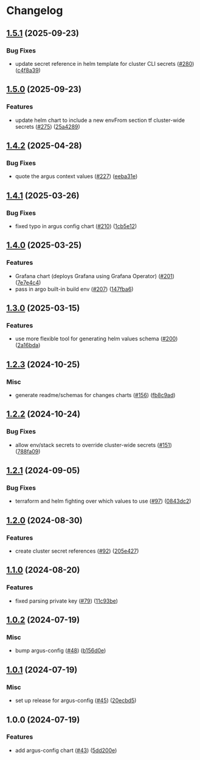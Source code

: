 # Changelog

## [1.5.1](https://github.com/chanzuckerberg/argo-helm-charts/compare/argus-config-v1.5.0...argus-config-v1.5.1) (2025-09-23)


### Bug Fixes

* update secret reference in helm template for cluster CLI secrets ([#280](https://github.com/chanzuckerberg/argo-helm-charts/issues/280)) ([c4f8a39](https://github.com/chanzuckerberg/argo-helm-charts/commit/c4f8a391c94074efe87f2c2baeb7d8aea6d87f7e))

## [1.5.0](https://github.com/chanzuckerberg/argo-helm-charts/compare/argus-config-v1.4.2...argus-config-v1.5.0) (2025-09-23)


### Features

* update helm chart to include a new envFrom section tf cluster-wide secrets ([#275](https://github.com/chanzuckerberg/argo-helm-charts/issues/275)) ([25a4289](https://github.com/chanzuckerberg/argo-helm-charts/commit/25a42899346a561d44ea5667421af529126f70af))

## [1.4.2](https://github.com/chanzuckerberg/argo-helm-charts/compare/argus-config-v1.4.1...argus-config-v1.4.2) (2025-04-28)


### Bug Fixes

* quote the argus context values ([#227](https://github.com/chanzuckerberg/argo-helm-charts/issues/227)) ([eeba31e](https://github.com/chanzuckerberg/argo-helm-charts/commit/eeba31ebb93d116e0e8dc7a9e72f089947bee1c0))

## [1.4.1](https://github.com/chanzuckerberg/argo-helm-charts/compare/argus-config-v1.4.0...argus-config-v1.4.1) (2025-03-26)


### Bug Fixes

* fixed typo in argus config chart ([#210](https://github.com/chanzuckerberg/argo-helm-charts/issues/210)) ([1cb5e12](https://github.com/chanzuckerberg/argo-helm-charts/commit/1cb5e1254ea873353d3d62db774fb3a2be3dd211))

## [1.4.0](https://github.com/chanzuckerberg/argo-helm-charts/compare/argus-config-v1.3.0...argus-config-v1.4.0) (2025-03-25)


### Features

* Grafana chart (deploys Grafana using Grafana Operator) ([#201](https://github.com/chanzuckerberg/argo-helm-charts/issues/201)) ([7e7e4c4](https://github.com/chanzuckerberg/argo-helm-charts/commit/7e7e4c457ffe97a952fdfcd2ac0376a2b9c94cd3))
* pass in argo built-in build env ([#207](https://github.com/chanzuckerberg/argo-helm-charts/issues/207)) ([147fba6](https://github.com/chanzuckerberg/argo-helm-charts/commit/147fba65a5bf7230668625a5fafe50d057ef8f53))

## [1.3.0](https://github.com/chanzuckerberg/argo-helm-charts/compare/argus-config-v1.2.3...argus-config-v1.3.0) (2025-03-15)


### Features

* use more flexible tool for generating helm values schema ([#200](https://github.com/chanzuckerberg/argo-helm-charts/issues/200)) ([2a16bda](https://github.com/chanzuckerberg/argo-helm-charts/commit/2a16bda9cef52c527b23dfa57518fd09b75d1b9f))

## [1.2.3](https://github.com/chanzuckerberg/argo-helm-charts/compare/argus-config-v1.2.2...argus-config-v1.2.3) (2024-10-25)


### Misc

* generate readme/schemas for changes charts ([#156](https://github.com/chanzuckerberg/argo-helm-charts/issues/156)) ([fb8c9ad](https://github.com/chanzuckerberg/argo-helm-charts/commit/fb8c9adfeaac1c24f6374a0d62bb7d070649c56d))

## [1.2.2](https://github.com/chanzuckerberg/argo-helm-charts/compare/argus-config-v1.2.1...argus-config-v1.2.2) (2024-10-24)


### Bug Fixes

* allow env/stack secrets to override cluster-wide secrets ([#151](https://github.com/chanzuckerberg/argo-helm-charts/issues/151)) ([788fa09](https://github.com/chanzuckerberg/argo-helm-charts/commit/788fa09bcee21e04581c462c074ec41972e518b5))

## [1.2.1](https://github.com/chanzuckerberg/argo-helm-charts/compare/argus-config-v1.2.0...argus-config-v1.2.1) (2024-09-05)


### Bug Fixes

* terraform and helm fighting over which values to use ([#97](https://github.com/chanzuckerberg/argo-helm-charts/issues/97)) ([0843dc2](https://github.com/chanzuckerberg/argo-helm-charts/commit/0843dc27a0a431385ba389382e84fd5864ed43fe))

## [1.2.0](https://github.com/chanzuckerberg/argo-helm-charts/compare/argus-config-v1.1.0...argus-config-v1.2.0) (2024-08-30)


### Features

* create cluster secret references ([#92](https://github.com/chanzuckerberg/argo-helm-charts/issues/92)) ([205e427](https://github.com/chanzuckerberg/argo-helm-charts/commit/205e427911d35d6288b97d11abb1095f1dc04ce0))

## [1.1.0](https://github.com/chanzuckerberg/argo-helm-charts/compare/argus-config-v1.0.2...argus-config-v1.1.0) (2024-08-20)


### Features

* fixed parsing private key ([#79](https://github.com/chanzuckerberg/argo-helm-charts/issues/79)) ([11c93be](https://github.com/chanzuckerberg/argo-helm-charts/commit/11c93be6661b61d8d16c624b97636af4522540ae))

## [1.0.2](https://github.com/chanzuckerberg/argo-helm-charts/compare/argus-config-v1.0.1...argus-config-v1.0.2) (2024-07-19)


### Misc

* bump argus-config ([#48](https://github.com/chanzuckerberg/argo-helm-charts/issues/48)) ([b156d0e](https://github.com/chanzuckerberg/argo-helm-charts/commit/b156d0e0a480d68c1c67ef0828d562849022f148))

## [1.0.1](https://github.com/chanzuckerberg/argo-helm-charts/compare/argus-config-v1.0.0...argus-config-v1.0.1) (2024-07-19)


### Misc

* set up release for argus-config ([#45](https://github.com/chanzuckerberg/argo-helm-charts/issues/45)) ([20ecbd5](https://github.com/chanzuckerberg/argo-helm-charts/commit/20ecbd5992a02402add713d98b869e85a41bbd75))

## 1.0.0 (2024-07-19)


### Features

* add argus-config chart ([#43](https://github.com/chanzuckerberg/argo-helm-charts/issues/43)) ([5dd200e](https://github.com/chanzuckerberg/argo-helm-charts/commit/5dd200e8373251410780264b34c26e1e823d9af9))
